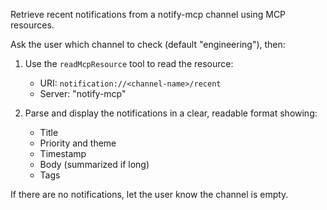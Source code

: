 Retrieve recent notifications from a notify-mcp channel using MCP resources.

Ask the user which channel to check (default "engineering"), then:

1. Use the `readMcpResource` tool to read the resource:
   - URI: `notification://<channel-name>/recent`
   - Server: "notify-mcp"

2. Parse and display the notifications in a clear, readable format showing:
   - Title
   - Priority and theme
   - Timestamp
   - Body (summarized if long)
   - Tags

If there are no notifications, let the user know the channel is empty.
